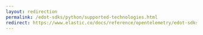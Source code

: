 ```yaml
---
layout: redirection
permalink: /edot-sdks/python/supported-technologies.html
redirect: https://www.elastic.co/docs/reference/opentelemetry/edot-sdks/python/supported-technologies
---
```

